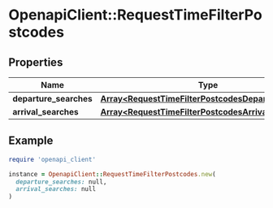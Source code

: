# OpenapiClient::RequestTimeFilterPostcodes

## Properties

| Name | Type | Description | Notes |
| ---- | ---- | ----------- | ----- |
| **departure_searches** | [**Array&lt;RequestTimeFilterPostcodesDepartureSearch&gt;**](RequestTimeFilterPostcodesDepartureSearch.md) |  | [optional] |
| **arrival_searches** | [**Array&lt;RequestTimeFilterPostcodesArrivalSearch&gt;**](RequestTimeFilterPostcodesArrivalSearch.md) |  | [optional] |

## Example

```ruby
require 'openapi_client'

instance = OpenapiClient::RequestTimeFilterPostcodes.new(
  departure_searches: null,
  arrival_searches: null
)
```


